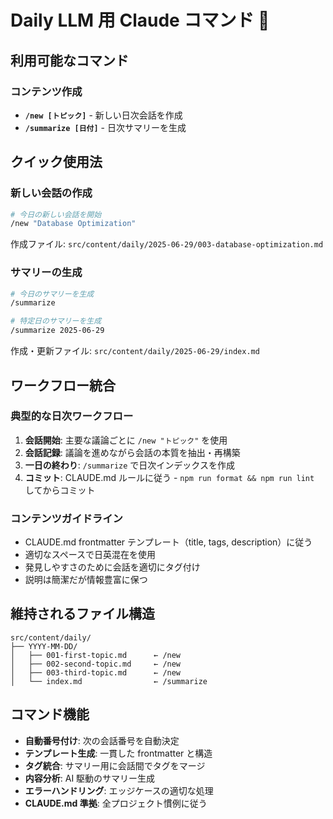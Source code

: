 # Daily LLM 用 Claude コマンド 🤖

## 利用可能なコマンド

### コンテンツ作成

- **`/new [トピック]`** - 新しい日次会話を作成
- **`/summarize [日付]`** - 日次サマリーを生成

## クイック使用法

### 新しい会話の作成

```bash
# 今日の新しい会話を開始
/new "Database Optimization"
```

作成ファイル: `src/content/daily/2025-06-29/003-database-optimization.md`

### サマリーの生成

```bash
# 今日のサマリーを生成
/summarize

# 特定日のサマリーを生成
/summarize 2025-06-29
```

作成・更新ファイル: `src/content/daily/2025-06-29/index.md`

## ワークフロー統合

### 典型的な日次ワークフロー

1. **会話開始**: 主要な議論ごとに `/new "トピック"` を使用
2. **会話記録**: 議論を進めながら会話の本質を抽出・再構築
3. **一日の終わり**: `/summarize` で日次インデックスを作成
4. **コミット**: CLAUDE.md ルールに従う - `npm run format && npm run lint` してからコミット

### コンテンツガイドライン

- CLAUDE.md frontmatter テンプレート（title, tags, description）に従う
- 適切なスペースで日英混在を使用
- 発見しやすさのために会話を適切にタグ付け
- 説明は簡潔だが情報豊富に保つ

## 維持されるファイル構造

```
src/content/daily/
├── YYYY-MM-DD/
│   ├── 001-first-topic.md      ← /new
│   ├── 002-second-topic.md     ← /new
│   ├── 003-third-topic.md      ← /new
│   └── index.md                ← /summarize
```

## コマンド機能

- **自動番号付け**: 次の会話番号を自動決定
- **テンプレート生成**: 一貫した frontmatter と構造
- **タグ統合**: サマリー用に会話間でタグをマージ
- **内容分析**: AI 駆動のサマリー生成
- **エラーハンドリング**: エッジケースの適切な処理
- **CLAUDE.md 準拠**: 全プロジェクト慣例に従う
